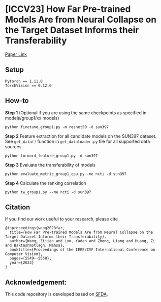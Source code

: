 # [ICCV23] How Far Pre-trained Models Are from Neural Collapse on the Target Dataset Informs their Transferability
[Paper Link](https://openaccess.thecvf.com/content/ICCV2023/papers/Wang_How_Far_Pre-trained_Models_Are_from_Neural_Collapse_on_the_ICCV_2023_paper.pdf)

## Setup
```
Pytorch == 1.11.0
TorchVision == 0.12.0
```

## How-to
**Step 1** (Optional if you are using the same checkpoints as specified in models/group1/xx models)
```
python finetune_group1.py -m resnet50 -d sun397
```

**Step 2** Feature extraction for all candidate models on the SUN397 dataset. See `get_data()` function in `get_dataloader.py` file for all supported data sources.
```
python forward_feature_group1.py -d sun397
```

**Step 3** Evaluate the transferability of models 
```
python evaluate_metric_group1_cpu.py -me ncti -d sun397
```

**Step 4** Calculate the ranking correlation
```
python tw_group1.py --me ncti -d sun397
```

## Citation
If you find our work useful to your research, please cite
```
@inproceedings{wang2023far,
  title={How Far Pre-trained Models Are from Neural Collapse on the Target Dataset Informs their Transferability},
  author={Wang, Zijian and Luo, Yadan and Zheng, Liang and Huang, Zi and Baktashmotlagh, Mahsa},
  booktitle={Proceedings of the IEEE/CVF International Conference on Computer Vision},
  pages={5549--5558},
  year={2023}
}
```

## Acknowledgement:
This code repository is developed based on [SFDA](https://github.com/TencentARC/SFDA). 
